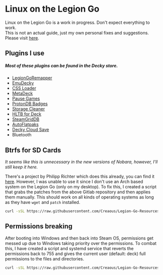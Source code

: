 # Linux on the Legion Go

Linux on the Legion Go is a work in progress. Don't expect everything to work.
<br/>
This is not an actual guide, just my own personal fixes and suggestions. Please visit [here](https://github.com/aarron-lee/legion-go-tricks).

## Plugins I use

##### Most of these plugins can be found in the Decky store.

- [LegionGoRemapper](https://github.com/aarron-lee/LegionGoRemapper/)
- [EmuDecky](https://github.com/EmuDeck/EmuDecky)
- [CSS Loader](https://deckthemes.com/download/deck)
- [MetaDeck](https://github.com/EmuDeck/MetaDeck)
- [Pause Games](https://github.com/popsUlfr/SDH-PauseGames)
- [ProtonDB Badges](https://github.com/OMGDuke/protondb-decky)
- [Storage Cleaner](https://github.com/mcarlucci/decky-storage-cleaner)
- [HLTB for Deck](https://github.com/hulkrelax/hltb-for-deck)
- [SteamGridDB](https://github.com/SteamGridDB/decky-steamgriddb)
- [AutoFlatpaks](https://github.com/jurassicplayer/decky-autoflatpaks)
- [Decky Cloud Save](https://github.com/GedasFX/decky-cloud-save)
- Bluetooth

## Btrfs for SD Cards

_It seems like this is unnecessary in the new versions of Nobara, however, I'll still keep it here._

There's a project by Philipp Richter which does this already, you can find it [here](https://gitlab.com/popsulfr/steamos-btrfs). However, I was unable to use it since I don't use an Arch based system on the Legion Go (only on my desktop). To fix this, I created a script that grabs the patches from the above Gitlab repository and then applies them manually. This should work on all kinds of operating systems as long as they have `wget` and `patch` installed.

```bash
curl -sSL https://raw.githubusercontent.com/Creaous/Legion-Go-Resources/main/LINUX/btrfs/patch-for-btrfs.sh | sudo bash
```

## Permissions breaking

After booting into Windows and then back into Steam OS, permissions get messed up due to Windows taking priority over the permissions. To combat this, I have created a script and systemd service that reverts the permissions back to 755 and gives the current user (default: deck) full permissions to the files and directories.

```bash
curl -sSL https://raw.githubusercontent.com/Creaous/Legion-Go-Resources/main/LINUX/perms/fix-permissions.sh | sudo bash
```
